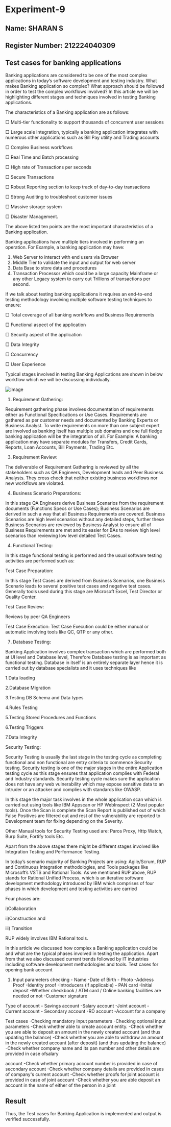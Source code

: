 # Experiment-9
## Name: SHARAN S
## Register Number: 212224040309
## Test cases for banking applications 
Banking applications are considered to be one of the most complex applications in today’s 
software development and testing industry. What makes Banking application so complex? 
What approach should be followed in order to test the complex workflows involved? In this 
article we will be highlighting different stages and techniques involved in testing Banking 
applications.

The characteristics of a Banking application are as follows: 

□ Multi-tier functionality to support thousands of concurrent user sessions

□ Large scale Integration, typically a banking application integrates with 
numerous other applications such as Bill Pay utility and Trading accounts 

□ Complex Business workflows 

□ Real Time and Batch processing 

□ High rate of Transactions per seconds 

□ Secure Transactions 

□ Robust Reporting section to keep track of day-to-day transactions 

□ Strong Auditing to troubleshoot customer issues 

□ Massive storage system 

□ Disaster Management. 

The above listed ten points are the most important characteristics of a Banking 
application. 
 
Banking applications have multiple tiers involved in performing an operation. For Example, a 
banking application may have: 
1. Web Server to interact with end users via Browser 
2. Middle Tier to validate the input and output for web server 
3. Data Base to store data and procedures 
4. Transaction Processor which could be a large capacity Mainframe or any other 
Legacy system to carry out Trillions of transactions per second.

If we talk about testing banking applications it requires an end-to-end testing methodology 
involving multiple software testing techniques to ensure: 

□ Total coverage of all banking workflows and Business Requirements 

□ Functional aspect of the application 

□ Security aspect of the application 

□ Data Integrity 

□ Concurrency 

□ User Experience

Typical stages involved in testing Banking Applications are shown in below workflow 
which we will be discussing individually.

![image](https://github.com/user-attachments/assets/c5702d25-2769-4e29-8931-4e40c2b57d89)

1) Requirement Gathering:

Requirement gathering phase involves documentation of requirements either as Functional 
Specifications or Use Cases. Requirements are gathered as per customer needs and documented 
by Banking Experts or Business Analyst. To write requirements on more than one subject 
expert are involved as banking itself has multiple sub domains and one full fledge banking 
application will be the integration of all. For Example: A banking application may have 
separate modules for Transfers, Credit Cards, Reports, Loan Accounts, Bill Payments, Trading 
Etc. 

3) Requirement Review: 

The deliverable of Requirement Gathering is reviewed by all the stakeholders such as QA 
Engineers, Development leads and Peer Business Analysts. They cross check that neither 
existing business workflows nor new workflows are violated.

4) Business Scenario Preparations: 

In this stage QA Engineers derive Business Scenarios from the requirement documents 
(Functions Specs or Use Cases); Business Scenarios are derived in such a way that all 
Business Requirements are covered. Business Scenarios are high level scenarios without any 
detailed steps, further these Business Scenarios are reviewed by Business Analyst to ensure 
all of Business Requirements are met and its easier for BAs to review high level scenarios 
than reviewing low level detailed Test Cases. 

4) Functional Testing:

In this stage functional testing is performed and the usual software testing activities are 
performed such as:

Test Case Preparation: 

In this stage Test Cases are derived from Business Scenarios, one Business Scenario leads to 
several positive test cases and negative test cases. Generally tools used during this stage are 
Microsoft Excel, Test Director or Quality Center. 

Test Case Review: 

Reviews by peer QA Engineers 

Test Case Execution: 
Test Case Execution could be either manual or automatic involving tools like QC, QTP or 
any other. 

7) Database Testing:

Banking Application involves complex transaction which are performed both at UI level and 
Database level, Therefore Database testing is as important as functional testing. Database in 
itself is an entirely separate layer hence it is carried out by database specialists and it uses 
techniques like

1.Data loading 

2.Database Migration 

3.Testing DB Schema and Data types 

4.Rules Testing 

5.Testing Stored Procedures and Functions 

6.Testing Triggers 

7.Data Integrity 

Security Testing:
 
Security Testing is usually the last stage in the testing cycle as completing functional and non 
functional are entry criteria to commence Security testing. Security testing is one of the major 
stages in the entire Application testing cycle as this stage ensures that application complies 
with Federal and Industry standards. Security testing cycle makes sure the application does not 
have any web vulnerability which may expose sensitive data to an intruder or an attacker and 
complies with standards like OWASP.

In this stage the major task involves in the whole application scan which is carried out using 
tools like IBM Appscan or HP WebInspect (2 Most popular tools). 
Once the Scan is complete the Scan Report is published out of which False Positives are 
filtered out and rest of the vulnerability are reported to Development team for fixing 
depending on the Severity. 

Other Manual tools for Security Testing used are: Paros Proxy, Http Watch, Burp Suite, 
Fortify tools Etc. 

Apart from the above stages there might be different stages involved like Integration Testing 
and Performance Testing. 

In today’s scenario majority of Banking Projects are using: Agile/Scrum, RUP and 
Continuous Integration methodologies, and Tools packages like Microsoft’s VSTS and 
Rational Tools. As we mentioned RUP above, RUP stands for Rational Unified Process, 
which is an iterative software development methodology introduced by IBM which 
comprises of four phases in which development and testing activities are carried 


Four phases are: 

i)Collaboration 

ii)Construction and 

iii) Transition 

RUP widely involves IBM Rational tools. 

In this article we discussed how complex a Banking application could be and what are the 
typical phases involved in testing the application. Apart from that we also discussed current 
trends followed by IT industries including software development methodologies and tools. 
Test cases for opening bank account 

1. Input parameters checking - Name -Date of Birth - Photo -Address Proof -Identity proof -Introducers (if applicable) - PAN card -Initial deposit -Whether checkbook / ATM card / Online banking facilities are needed or not -Customer signature 

Type of account - Savings account -Salary account -Joint account - Current account - Secondary account -RD account -Account for a company 

Test cases -Checking mandatory input parameters -Checking optional input parameters -Check whether able to create account entity. -Check whether you are able to deposit an amount in the newly created account (and thus updating the balance) -Check whether you are able to withdraw an amount in the newly created account (after deposit) (and thus updating the balance) -Check whether company name and its pan number and other details are provided in case ofsalary 

account -Check whether primary account number is provided in case of secondary account -Check whether company details are provided in cases of company's current account -Check whether proofs for joint account is provided in case of joint account -Check whether you are able deposit an account in the name of either of the person in a joint



## Result
Thus, the Test cases for Banking Application is implemented and output is verified successfully.
